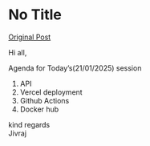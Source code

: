# No Title

[Original Post](https://discourse.onlinedegree.iitm.ac.in/t/164460/1)

<p>Hi all,</p>
<p>Agenda for Today’s(21/01/2025) session</p>
<ol>
<li>API</li>
<li>Vercel deployment</li>
<li>Github Actions</li>
<li>Docker hub</li>
</ol>
<p>kind regards<br>
Jivraj</p>